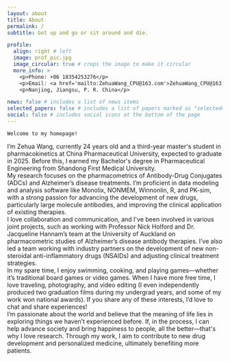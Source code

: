 ```yaml
---
layout: about
title: About
permalink: /
subtitle: Get up and go or sit around and die.

profile:
  align: right # left
  image: prof_pic.jpg
  image_circular: true # crops the image to make it circular
  more_info: >
    <p>Phone: +86 18354253276</p>
    <p>Email: <a href='mailto:ZehuaWang_CPU@163.com'>ZehuaWang_CPU@163.com</a></p>
    <p>Nanjing, Jiangsu, P. R. China</p>

news: false # includes a list of news items
selected_papers: false # includes a list of papers marked as "selected={true}"
social: false # includes social icons at the bottom of the page
---
```


`Welcome to my homepage!`

I’m Zehua Wang, currently 24 years old and a third-year master's student in pharmacokinetics at China Pharmaceutical University, expected to graduate in 2025. Before this, I earned my Bachelor's degree in Pharmaceutical Engineering from Shandong First Medical University.    
My research focuses on the pharmacometrics of Antibody-Drug Conjugates (ADCs) and Alzheimer’s disease treatments. I’m proficient in data modeling and analysis software like Monolix, NONMEM, Winnonlin, R, and PK-sim, with a strong passion for advancing the development of new drugs, particularly large molecule antibodies, and improving the clinical application of existing therapies.    
I love collaboration and communication, and I've been involved in various joint projects, such as working with Professor Nick Holford and Dr. Jacqueline Hannam’s team at the University of Auckland on pharmacometric studies of Alzheimer’s disease antibody therapies. I’ve also led a team working with industry partners on the development of new non-steroidal anti-inflammatory drugs (NSAIDs) and adjusting clinical treatment strategies.    
In my spare time, I enjoy swimming, cooking, and playing games—whether it’s traditional board games or video games. When I have more free time, I love traveling, photography, and video editing (I even independently produced two graduation films during my undergrad years, and some of my work won national awards). If you share any of these interests, I’d love to chat and share experiences!    
I’m passionate about the world and believe that the meaning of life lies in exploring things we haven’t experienced before. If, in the process, I can help advance society and bring happiness to people, all the better—that's why I love research. Through my work, I aim to contribute to new drug development and personalized medicine, ultimately benefiting more patients.
